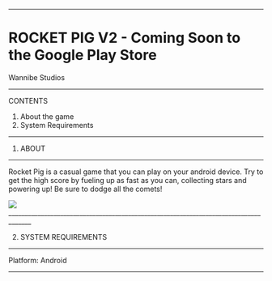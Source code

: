 _____________________________________________________________________________________
# ROCKET PIG V2 - Coming Soon to the Google Play Store
Wannibe Studios
_____________________________________________________________________________________

CONTENTS
1. About the game
2. System Requirements

_____________________________________________________________________________________
1) ABOUT
__________________
Rocket Pig is a casual game that you can play on your android device. Try to get the high score by fueling up as fast as you can, collecting stars and powering up! Be sure to dodge all the comets!

<img src="https://github.com/ManishaW/RocketPigRevamped/Screenshots/allScreens.jpg" >
_____________________________________________________________________________________

2) SYSTEM REQUIREMENTS
__________________
Platform: Android
_____________________________________________________________________________________
